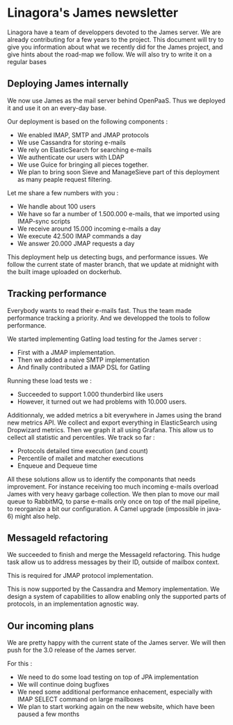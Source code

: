 # Linagora's James newsletter

Linagora have a team of developpers devoted to the James server. We are already contributing for a few years to the project. This document will try to give you information about what we recently did for the James project, and give hints about the road-map we follow. We will also try to write it on a regular bases

## Deploying James internally

We now use James as the mail server behind OpenPaaS. Thus we deployed it and use it on an every-day base.

Our deployment is based on the following components :
 - We enabled IMAP, SMTP and JMAP protocols
 - We use Cassandra for storing e-mails
 - We rely on ElasticSearch for searching e-mails
 - We authenticate our users with LDAP
 - We use Guice for bringing all pieces together.
 - We plan to bring soon Sieve and ManageSieve part of this deployment as many peaple request filtering.

Let me share a few numbers with you :

 - We handle about 100 users
 - We have so far a number of 1.500.000 e-mails, that we imported using IMAP-sync scripts
 - We receive around 15.000 incoming e-mails a day
 - We execute 42.500 IMAP commands a day
 - We answer 20.000 JMAP requests a day

This deployment help us detecting bugs, and performance issues. We follow the current state of master branch, that we update at midnight 
with the built image uploaded on dockerhub.

## Tracking performance

Everybody wants to read their e-mails fast. Thus the team made performance tracking a priority. And we developped the tools to follow performance.

We started implementing Gatling load testing for the James server :

 - First with a JMAP implementation.
 - Then we added a naive SMTP implementation
 - And finally contributed a IMAP DSL for Gatling
 
 Running these load tests we :
 
  - Succeeded to support 1.000 thunderbird like users
  - However, it turned out we had problems with 10.000 users.
 
 Additionnaly, we added metrics a bit everywhere in James using the brand new metrics API. We collect and export everything in ElasticSearch using Dropwizard metrics.
 Then we graph it all using Grafana. This allow us to cellect all statistic and percentiles. We track so far :
 
  - Protocols detailed time execution (and count)
  - Percentile of mailet and matcher executions
  - Enqueue and Dequeue time
 
 All these solutions allow us to identify the componants that needs improvement. For instance receiving  too much incoming e-mails overload James with very heavy garbage collection.
 We then plan to move our mail queue to RabbitMQ, to parse e-mails only once on top of the mail pipeline, to reorganize a bit our configuration. A Camel upgrade (impossible in java-6) might also help.
 
 ## MessageId refactoring
 
 We succeeded to finish and merge the MessageId refactoring. This hudge task allow us to address messages by their ID, outside of mailbox context.
 
 This is required for JMAP protocol implementation.
 
 This is now supported by the Cassandra and Memory implementation. We design a system of capabilities to allow enabling only the supported parts of protocols, in an implementation agnostic way.
 
 ## Our incoming plans
 
 We are pretty happy with the current state of the James server. We will then push for the 3.0 release of the James server.
 
 For this :
 
  - We need to do some load testing on top of JPA implementation
  - We will continue doing bugfixes
  - We need some additional performance enhacement, especially with IMAP SELECT command on large mailboxes
  - We plan to start working again on the new website, which have been paused a few months
 
 
 
 
 
 
 
